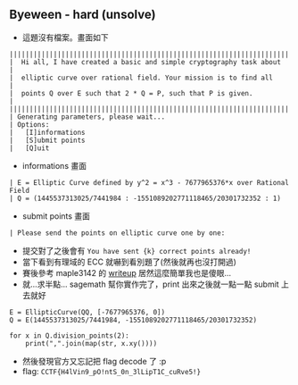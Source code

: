 ## Byeween - hard (unsolve)

* 這題沒有檔案。畫面如下
```
||||||||||||||||||||||||||||||||||||||||||||||||||||||||||||||||||||||||
|  Hi all, I have created a basic and simple cryptography task about   |
|  elliptic curve over rational field. Your mission is to find all     |
|  points Q over E such that 2 * Q = P, such that P is given.          |
||||||||||||||||||||||||||||||||||||||||||||||||||||||||||||||||||||||||
| Generating parameters, please wait...
| Options: 
|	[I]informations 
|	[S]ubmit points 
|	[Q]uit
```
  * informations 畫面
```
| E = Elliptic Curve defined by y^2 = x^3 - 7677965376*x over Rational Field
| Q = (1445537313025/7441984 : -1551089202771118465/20301732352 : 1)
```
  * submit points 畫面
```
| Please send the points on elliptic curve one by one: 
```
  * 提交對了之後會有 `You have sent {k} correct points already!`
* 當下看到有理域的 ECC 就嚇到看別題了(然後就再也沒打開過)
* 賽後參考 maple3142 的 [writeup](https://blog.maple3142.net/2023/07/09/cryptoctf-2023-writeups/#byeween) 居然這麼簡單我也是傻眼...
* 就...求半點... sagemath 幫你實作完了，print 出來之後就一點一點 submit 上去就好
```sage
E = EllipticCurve(QQ, [-7677965376, 0])
Q = E(1445537313025/7441984, -1551089202771118465/20301732352)

for x in Q.division_points(2):
    print(",".join(map(str, x.xy())))
```
* 然後發現官方又忘記把 flag decode 了 :p
* flag: `CCTF{H4lVin9_pO!ntS_0n_3lLipT1C_cuRve5!}`
